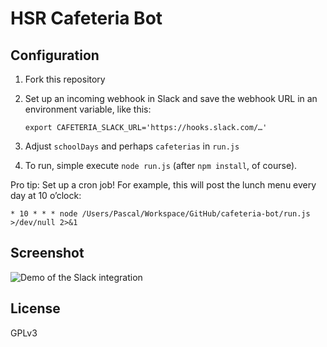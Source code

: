 # HSR Cafeteria Bot

## Configuration

1. Fork this repository
2. Set up an incoming webhook in Slack and save the webhook URL in an environment variable, like this:
    
    ```
    export CAFETERIA_SLACK_URL='https://hooks.slack.com/…'
    ```
  
3. Adjust `schoolDays` and perhaps `cafeterias` in `run.js`
4. To run, simple execute `node run.js` (after `npm install`, of course).

Pro tip: Set up a cron job! For example, this will post the lunch menu every day at 10 o’clock:

`* 10 * * * node /Users/Pascal/Workspace/GitHub/cafeteria-bot/run.js >/dev/null 2>&1`

## Screenshot

![Demo of the Slack integration](https://cldup.com/LUjNzTeRhi.png)

## License

GPLv3